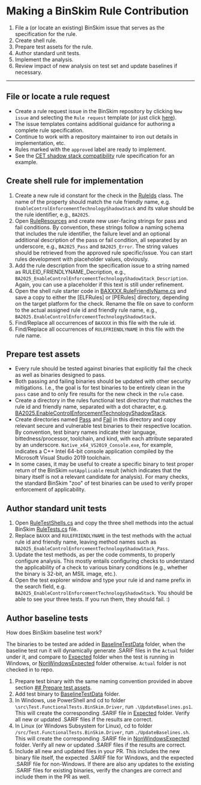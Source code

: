 # Making a BinSkim Rule Contribution

1. File a (or locate an existing) BinSkim issue that serves as the specification for the rule.
2. Create shell rule.
3. Prepare test assets for the rule.
4. Author standard unit tests.
5. Implement the analysis.
6. Review impact of new analysis on test set and update baselines if necessary.

----

## File or locate a rule request

- Create a rule request issue in the BinSkim repository by clicking `New issue` and selecting the `Rule request` template (or just click [here](https://github.com/microsoft/binskim/issues/new?assignees=&labels=rule-request&template=rule-request.md&title=%5BRULE+REQUEST%5D+Concise+description+of+new+analysis)).
- The issue templates contains additional guidance for authoring a complete rule specification.
- Continue to work with a repository maintainer to iron out details in implementation, etc.
- Rules marked with the `approved` label are ready to implement.
- See the [CET shadow stack compatibility](https://github.com/microsoft/binskim/issues/277) rule specification for an example.

## Create shell rule for implementation

1. Create a new rule id constant for the check in the [RuleIds](https://github.com/microsoft/binskim/blob/main/src/BinSkim.Rules/RuleIds.cs) class. The name of the property should match the rule friendly name, e.g. `EnableControlEnforcementTechnologyShadowStack` and its value should be the rule identifier, e.g., `BA2025`.
2. Open [RuleResources](https://github.com/microsoft/binskim/blob/main/src/BinSkim.Rules/RuleResources.resx) and create new user-facing strings for pass and fail conditions. By convention, these strings follow a naming schema that includes the rule identifier, the failure level and an optional additional description of the pass or fail condition, all separated by an underscore, e.g., `BA2025_Pass` and `BA2025_Error`. The string values should be retrieved from the approved rule specific/issue. You can start rules development with placeholder values, obviously.
3. Add the rule description from the specification issue to a string named as RULEID_FRIENDLYNAME_Decription, e.g., `BA2025_EnableControlEnforcementTechnologyShadowStack_Description`. Again, you can use a placeholder if this text is still under refinement.
4. Open the shell rule starter code in [BAXXXX.RuleFriendlyName.cs](BAXXXX.RuleFriendlyName.cs) and save a copy to either the [ELFRules] or [PERules] directory, depending on the target platform for the check. Rename the file on save to conform to the actual assigned rule id and friendly rule name, e.g., `BA2025.EnableControlEnforcementTechnologyShadowStack`.
5. Find/Replace all occurrences of `BAXXXX` in this file with the rule id.
6. Find/Replace all occurrences of `RULEFRIENDLYNAME` in this file with the rule name.

## Prepare test assets

- Every rule should be tested against binaries that explicitly fail the check as well as binaries designed to pass.
- Both passing and failing binaries should be updated with other security mitigations. I.e., the goal is for test binaries to be entirely clean in the `pass` case and to only fire results for the new check in the `rule` case.
- Create a directory in the rules functional test directory that matches the rule id and friendly name, separated with a dot character, e.g. [BA2025.EnableControlEnforcementTechnologyShadowStack](https://github.com/microsoft/binskim/tree/main/src/Test.FunctionalTests.BinSkim.Rules/FunctionalTestData/BA2025.EnableControlEnforcementTechnologyShadowStack).
- Create directories named [Pass](https://github.com/microsoft/binskim/tree/main/src/Test.FunctionalTests.BinSkim.Rules/FunctionalTestData/BA2025.EnableControlEnforcementTechnologyShadowStack/Pass) and [Fail](https://github.com/microsoft/binskim/tree/main/src/Test.FunctionalTests.BinSkim.Rules/FunctionalTestData/BA2025.EnableControlEnforcementTechnologyShadowStack/Fail) in this directory and copy relevant secure and vulnerable test binaries to their respective location.
By convention, test binary names indicate their language, bittedness/processor, toolchain, and kind, with each attribute separated by an underscore. `Native_x64_VS2019_Console.exe`, for example, indicates a C++ Intel 64-bit console application compiled by the Microsoft Visual Studio 2019 toolchain.
- In some cases, it may be useful to create a specific binary to test proper return of the BinSkim `notApplicable` result (which indicates that the binary itself is not a relevant candidate for analysis). For many checks, the standard BinSkim "zoo" of test binaries can be used to verify proper enforcement of applicability.

## Author standard unit tests

1. Open [RuleTestShells.cs](RuleTestShells.cs) and copy the three shell methods into the actual BinSkim [RuleTests.cs](https://github.com/microsoft/binskim/blob/main/src/Test.FunctionalTests.BinSkim.Rules/RuleTests.cs) file.
2. Replace `BAXXX` and `RULEFRIENDLYNAME` in the test methods with the actual rule id and friendly name, leaving method names such as `BA2025_EnableControlEnforcementTechnologyShadowStack_Pass`.
3. Update the test methods, as per the code comments, to properly configure analysis. This mostly entails configuring checks to understand the applicability of a check to various binary conditions (e.g., whether the binary is 32-bit, an MSIL image, etc.).
4. Open the test explorer window and type your rule id and name prefix in the search field, e.g. `BA2025_EnableControlEnforcementTechnologyShadowStack`. You should be able to see your three tests. If you run them, they should fail. :)

## Author baseline tests

How does BinSkim baseline test work?

The binaries to be tested are added in [BaselineTestData](https://github.com/microsoft/binskim/blob/main/src/Test.FunctionalTests.BinSkim.Driver/BaselineTestData) folder,
when the baseline test run it will dynamically generate .SARIF files in the `Actual` folder under it, and compare to [Expected](https://github.com/microsoft/binskim/blob/main/src/Test.FunctionalTests.BinSkim.Driver/BaselineTestData/Expected) folder when the test is running in Windows, or [NonWindowsExpected](https://github.com/microsoft/binskim/blob/main/src/Test.FunctionalTests.BinSkim.Driver/BaselineTestData/NonWindowsExpected) folder otherwise.
`Actual` folder is not checked in to repo.

1. Prepare test binary with the same naming convention provided in above section [## Prepare test assets](#prepare-test-assets).
2. Add test binary to [BaselineTestData](https://github.com/microsoft/binskim/blob/main/src/Test.FunctionalTests.BinSkim.Driver/BaselineTestData) folder.
3. In Windows, use PowerShell and cd to folder `\src\Test.FunctionalTests.BinSkim.Driver`, run `.\UpdateBaselines.ps1`. 
This will create the corresponding .SARIF file in [Expected](https://github.com/microsoft/binskim/blob/main/src/Test.FunctionalTests.BinSkim.Driver/BaselineTestData/Expected) folder.
Verify all new or updated .SARIF files if the results are correct.
4. In Linux (or Windows Subsystem for Linux), cd to folder `/src/Test.FunctionalTests.BinSkim.Driver`, run `./UpdateBaselines.sh`. 
This will create the corresponding .SARIF file in [NonWindowsExpected](https://github.com/microsoft/binskim/blob/main/src/Test.FunctionalTests.BinSkim.Driver/BaselineTestData/NonWindowsExpected) folder.
Verify all new or updated .SARIF files if the results are correct.
5. Include all new and updated files in your PR. This includes the new binary file itself, the expected .SARIF file for Windows, and the expected .SARIF file for non-Windows. If there are also any updates to the existing .SARIF files for existing binaries, verify the changes are correct and include them in the PR as well.
